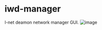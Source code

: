 # iwd-manager
I-net deamon network manager GUI.
![image](https://github.com/user-attachments/assets/0d01d438-a5a4-4ec4-90b0-689d72d48552)
